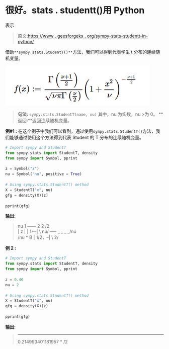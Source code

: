# 很好。stats . studentt()用 Python

表示

> 原文:[https://www . geesforgeks . org/sympy-stats-studentt-in-python/](https://www.geeksforgeeks.org/sympy-stats-studentt-in-python/)

借助`**sympy.stats.StudentT()**`方法，我们可以得到代表学生 t 分布的连续随机变量。

![](img/ed7c2f66d03b1ccff55224b85a9d67fe.png)

> **句法:** `sympy.stats.StudentT(name, nu)`
> 其中，nu 为实数，nu >为 0。
> **返回:**返回连续随机变量。

**例#1 :**
在这个例子中我们可以看到，通过使用`sympy.stats.StudentT()`方法，我们能够通过使用这个方法得到代表 Student 的 T 分布的连续随机变量。

```py
# Import sympy and StudentT
from sympy.stats import StudentT, density
from sympy import Symbol, pprint

z = Symbol("z")
nu = Symbol("nu", positive = True)

# Using sympy.stats.StudentT() method
X = StudentT("x", nu)
gfg = density(X)(z)

pprint(gfg)
```

**输出:**

> nu 1
> ––––
> 2 2
> /2 \
> | z |
> | 1+–|
> \ nu/
> –––
> _ _ _ _/nu \
> \/nu * B | 1/2，–|
> \ 2/

**例 2 :**

```py
# Import sympy and StudentT
from sympy.stats import StudentT, density
from sympy import Symbol, pprint

z = 0.46
nu = 2

# Using sympy.stats.StudentT() method
X = StudentT("x", nu)
gfg = density(X)(z)

pprint(gfg)
```

**输出:**

> _ _ _ _ _ _
> 0.214993401181957 * \/2